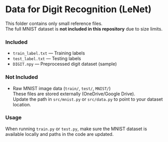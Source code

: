 # Data for Digit Recognition (LeNet)

This folder contains only small reference files.  
The full MNIST dataset is **not included in this repository** due to size limits.

### Included
- `train_label.txt` — Training labels
- `test_label.txt` — Testing labels
- `DIGIT.npy` — Preprocessed digit dataset (sample)

### Not Included
- Raw MNIST image data (`train/`, `test/`, `MNIST/`)  
  These files are stored externally (OneDrive/Google Drive).  
  Update the path in `src/mnist.py` or `src/data.py` to point to your dataset location.

### Usage
When running `train.py` or `test.py`, make sure the MNIST dataset is available locally and paths in the code are updated.
